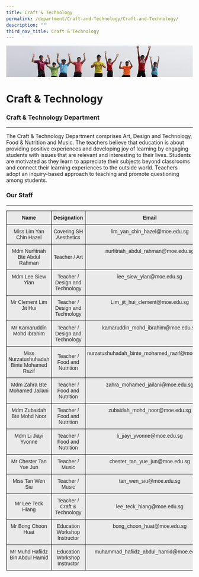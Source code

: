 ```yaml
---
title: Craft & Technology
permalink: /department/Craft-and-Technology/Craft-and-Technology/
description: ""
third_nav_title: Craft & Technology
---
```

![](/images/Banner.jpg)

Craft & Technology
==================

### Craft & Technology Department
-----------------------------

  

The Craft & Technology Department comprises Art, Design and Technology, Food & Nutrition and Music. The teachers believe that education is about providing positive experiences and developing joy of learning by engaging students with issues that are relevant and interesting to their lives. Students are motivated as they learn to appreciate their subjects beyond classrooms and connect their learning experiences to the outside world. Teachers adopt an inquiry-based approach to teaching and promote questioning among students.

### Our Staff
---------

<style type="text/css">
.tg  {border-collapse:collapse;border-spacing:0;}
.tg td{border-color:black;border-style:solid;border-width:1px;font-family:Arial, sans-serif;font-size:14px;
  overflow:hidden;padding:10px 5px;word-break:normal;}
.tg th{border-color:black;border-style:solid;border-width:1px;font-family:Arial, sans-serif;font-size:14px;
  font-weight:normal;overflow:hidden;padding:10px 5px;word-break:normal;}
.tg .tg-n4qt{background-color:#EAEAEA;color:#222;font-weight:bold;text-align:center;vertical-align:top}
.tg .tg-ii8k{background-color:#EAEAEA;color:#222;text-align:center;vertical-align:top}
.tg .tg-ku5w{background-color:#EAEAEA;color:#222;text-align:center;vertical-align:middle}
</style>
<table class="tg">
<thead>
  <tr>
    <th class="tg-n4qt">Name</th>
    <th class="tg-n4qt">Designation </th>
    <th class="tg-n4qt">Email</th>
  </tr>
</thead>
<tbody>
  <tr>
  
  <tr>
    <td class="tg-ii8k">Miss Lim Yan Chin Hazel</td>
    <td class="tg-ku5w"><span style="color:#222;background-color:#EAEAEA"> Covering SH Aesthetics</span></td>
    <td class="tg-ii8k">lim_yan_chin_hazel@moe.edu.sg</td>
  </tr>
  <tr>
    <td class="tg-ii8k">Mdm Nurfitriah Bte Abdul Rahman</td>
    <td class="tg-ku5w"><span style="color:#222;background-color:#EAEAEA">Teacher / Art </span></td>
    <td class="tg-ii8k">nurfitriah_abdul_rahman@moe.edu.sg</td>
  </tr>
  <tr>
    <td class="tg-ii8k">Mdm Lee Siew Yian</td>
    <td class="tg-ku5w"><span style="color:#222;background-color:#EAEAEA">Teacher / Design and Technology </span></td>
    <td class="tg-ii8k">lee_siew_yian@moe.edu.sg</td>
  </tr>
  <tr>
    <td class="tg-ii8k">Mr Clement Lim Jit Hui</td>
    <td class="tg-ku5w"><span style="color:#222;background-color:#EAEAEA">Teacher / Design and Technology  </span></td>
    <td class="tg-ii8k">Lim_jit_hui_clement@moe.edu.sg</td>
  </tr>
 <tr>
    <td class="tg-ii8k">Mr Kamaruddin Mohd Ibrahim</td>
    <td class="tg-ku5w"><span style="color:#222;background-color:#EAEAEA">Teacher / Design and Technology  </span></td>
    <td class="tg-ii8k">kamaruddin_mohd_ibrahim@moe.edu.sg</td>
  </tr>
  <tr>
    <td class="tg-ii8k">Miss Nurzatushuhadah Binte Mohamed Razif</td>
    <td class="tg-ku5w"><span style="color:#222;background-color:#EAEAEA">Teacher / Food and Nutrition </span></td>
    <td class="tg-ii8k">nurzatushuhadah_binte_mohamed_razif@moe.edu.sg</td>
  </tr>
  <tr>
    <td class="tg-ii8k">Mdm Zahra Bte Mohamed Jailani</td>
    <td class="tg-ku5w"><span style="color:#222;background-color:#EAEAEA">Teacher / Food and Nutrition </span></td>
    <td class="tg-ii8k">zahra_mohamed_jailani@moe.edu.sg</td>
  </tr>
  <tr>
    <td class="tg-ii8k">Mdm Zubaidah Bte Mohd Noor</td>
    <td class="tg-ku5w"><span style="color:#222;background-color:#EAEAEA"> Teacher / Food and Nutrition</span></td>
    <td class="tg-ii8k">zubaidah_mohd_noor@moe.edu.sg</td>
  </tr>
  <tr>
    <td class="tg-ii8k">Mdm Li Jiayi Yvonne</td>
    <td class="tg-ku5w"><span style="color:#222;background-color:#EAEAEA"> Teacher / Food and Nutrition</span></td>
    <td class="tg-ii8k">li_jiayi_yvonne@moe.edu.sg</td>
  </tr>
  <tr>
    <td class="tg-ii8k">Mr Chester Tan Yue Jun</td>
    <td class="tg-ku5w"><span style="color:#222;background-color:#EAEAEA">Teacher / Music </span></td>
    <td class="tg-ii8k">chester_tan_yue_jun@moe.edu.sg</td>
  </tr>
  <tr>
    <td class="tg-ii8k">Miss Tan Wen Siu</td>
    <td class="tg-ku5w"><span style="color:#222;background-color:#EAEAEA">Teacher / Music </span></td>
    <td class="tg-ii8k">tan_wen_siu@moe.edu.sg</td>
  </tr>
  <tr>
    <td class="tg-ku5w"><span style="color:#222;background-color:#EAEAEA"> Mr Lee Teck Hiang</span></td>
    <td class="tg-ku5w"><span style="color:#222;background-color:#EAEAEA">Teacher / Craft &amp; Technology </span></td>
    <td class="tg-ku5w"><span style="color:#222;background-color:#EAEAEA">  lee_teck_hiang@moe.edu.sg</span></td>
  </tr>
  <tr>
    <td class="tg-ii8k">Mr Bong Choon Huat</td>
    <td class="tg-ku5w"><span style="color:#222;background-color:#EAEAEA"> Education Workshop Instructor</span></td>
    <td class="tg-ii8k">bong_choon_huat@moe.edu.sg</td>
  </tr>
  <tr>
    <td class="tg-ii8k">Mr Muhd Hafiidz Bin Abdul Hamid</td>
    <td class="tg-ku5w"><span style="color:#222;background-color:#EAEAEA">Education Workshop Instructor </span></td>
    <td class="tg-ii8k">muhammad_hafiidz_abdul_hamid@moe.edu.sg</td>
  </tr>
</tbody>
</table>